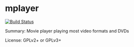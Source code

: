 #           mplayer

[![Build Status](https://travis-ci.org/UnitedRPMs/mplayer.svg?branch=master)](https://travis-ci.org/UnitedRPMs/mplayer)
 
Summary:        Movie player playing most video formats and DVDs
 
License:        GPLv2+ or GPLv3+
 
